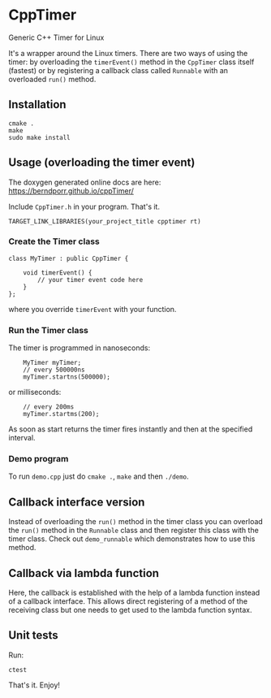 # CppTimer
Generic C++ Timer for Linux

It's a wrapper around the Linux timers. There are two ways of using
the timer: by overloading the `timerEvent()` method in the `CppTimer` class
itself (fastest) or by registering a callback class called `Runnable`
with an overloaded `run()` method.

## Installation
```
cmake .
make
sudo make install
```

## Usage (overloading the timer event)
The doxygen generated online docs are here: https://berndporr.github.io/cppTimer/

Include `CppTimer.h` in your program. That's it.
```
TARGET_LINK_LIBRARIES(your_project_title cpptimer rt)
```

### Create the Timer class
```
class MyTimer : public CppTimer {

	void timerEvent() {
		// your timer event code here
	}
};
```
where you override `timerEvent` with your function.

### Run the Timer class
The timer is programmed in nanoseconds:
```
	MyTimer myTimer;
	// every 500000ns
	myTimer.startns(500000);
```
or milliseconds:
```
	// every 200ms
	myTimer.startms(200);
```
As soon as start returns the timer fires instantly and
then at the specified interval.

### Demo program

To run `demo.cpp` just do `cmake .`, `make` and then `./demo`.

## Callback interface version

Instead of overloading the `run()` method in the timer class you can
overload the `run()` method in the `Runnable` class and then register
this class with the timer class.  Check out `demo_runnable` which
demonstrates how to use this method.

## Callback via lambda function

Here, the callback is established with the help of a lambda function
instead of a callback interface. This allows direct registering
of a method of the receiving class but one needs to get used to the
lambda function syntax.

## Unit tests

Run:

```
ctest
```


That's it. Enjoy!
